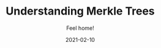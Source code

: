 ---
layout: post
title:  "Understanding Merkle Trees"
posturl: "https://medium.com/geekculture/understanding-merkle-trees-f48732772199"
subtitle: "Feel home!"
date:   2021-02-10
categories: [design, tool]
---
